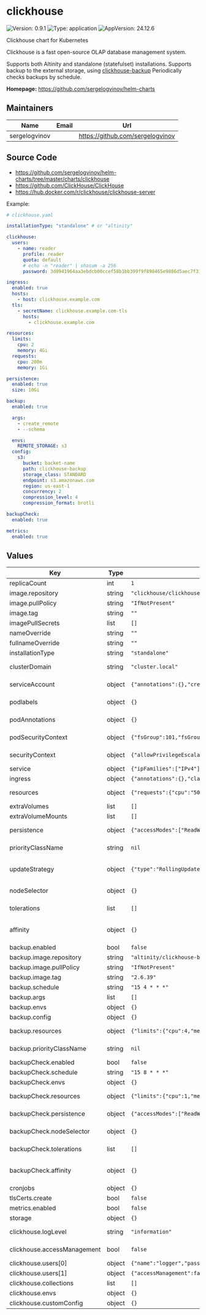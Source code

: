 # clickhouse

![Version: 0.9.1](https://img.shields.io/badge/Version-0.9.1-informational?style=flat-square) ![Type: application](https://img.shields.io/badge/Type-application-informational?style=flat-square) ![AppVersion: 24.12.6](https://img.shields.io/badge/AppVersion-24.12.6-informational?style=flat-square)

Clickhouse chart for Kubernetes

Clickhouse is a fast open-source OLAP database management system.

Supports both Altinity and standalone (statefulset) installations.
Supports backup to the external storage, using [clickhouse-backup](https://github.com/Altinity/clickhouse-backup)
Periodically checks backups by schedule.

**Homepage:** <https://github.com/sergelogvinov/helm-charts>

## Maintainers

| Name | Email | Url |
| ---- | ------ | --- |
| sergelogvinov |  | <https://github.com/sergelogvinov> |

## Source Code

* <https://github.com/sergelogvinov/helm-charts/tree/master/charts/clickhouse>
* <https://github.com/ClickHouse/ClickHouse>
* <https://hub.docker.com/r/clickhouse/clickhouse-server>

Example:

```yaml
# clickhouse.yaml

installationType: "standalone" # or "altinity"

clickhouse:
  users:
    - name: reader
      profile: reader
      quota: default
      # echo -n "reader" | shasum -a 256
      password: 3d0941964aa3ebdcb00ccef58b1bb399f9f898465e9886d5aec7f31090a0fb30

ingress:
  enabled: true
  hosts:
    - host: clickhouse.example.com
  tls:
    - secretName: clickhouse.example.com-tls
      hosts:
        - clickhouse.example.com

resources:
  limits:
    cpu: 2
    memory: 4Gi
  requests:
    cpu: 200m
    memory: 1Gi

persistence:
  enabled: true
  size: 10Gi

backup:
  enabled: true

  args:
    - create_remote
    - --schema

  envs:
    REMOTE_STORAGE: s3
  config:
    s3:
      bucket: backet-name
      path: clickhouse-backup
      storage_class: STANDARD
      endpoint: s3.amazonaws.com
      region: us-east-1
      concurrency: 2
      compression_level: 4
      compression_format: brotli

backupCheck:
  enabled: true

metrics:
  enabled: true
```

## Values

| Key | Type | Default | Description |
|-----|------|---------|-------------|
| replicaCount | int | `1` |  |
| image.repository | string | `"clickhouse/clickhouse-server"` |  |
| image.pullPolicy | string | `"IfNotPresent"` |  |
| image.tag | string | `""` |  |
| imagePullSecrets | list | `[]` |  |
| nameOverride | string | `""` |  |
| fullnameOverride | string | `""` |  |
| installationType | string | `"standalone"` | Installation type can be "altinity" or "standalone" |
| clusterDomain | string | `"cluster.local"` | Cluster domain refs: https://kubernetes.io/docs/concepts/services-networking/dns-pod-service/ |
| serviceAccount | object | `{"annotations":{},"create":true,"name":""}` | Pods Service Account. ref: https://kubernetes.io/docs/tasks/configure-pod-container/configure-service-account/ |
| podlabels | object | `{}` | Extra labels for pod. ref: https://kubernetes.io/docs/concepts/overview/working-with-objects/labels/ |
| podAnnotations | object | `{}` | Annotations for pod. ref: https://kubernetes.io/docs/concepts/overview/working-with-objects/annotations/ |
| podSecurityContext | object | `{"fsGroup":101,"fsGroupChangePolicy":"OnRootMismatch","runAsGroup":101,"runAsNonRoot":true,"runAsUser":101}` | Pod Security Context. ref: https://kubernetes.io/docs/tasks/configure-pod-container/security-context/#set-the-security-context-for-a-pod |
| securityContext | object | `{"allowPrivilegeEscalation":false,"capabilities":{"add":[],"drop":["ALL"]},"seccompProfile":{"type":"RuntimeDefault"}}` | Container Security Context. ref: https://kubernetes.io/docs/tasks/configure-pod-container/security-context/#set-the-security-context-for-a-pod |
| service | object | `{"ipFamilies":["IPv4"],"type":"ClusterIP"}` | Service parameters ref: https://kubernetes.io/docs/user-guide/services/ |
| ingress | object | `{"annotations":{},"className":"","enabled":false,"hosts":[{"host":"chart-example.local","paths":["/clickhouse"]}],"tls":[]}` | Clickhouse ingress parameters ref: http://kubernetes.io/docs/user-guide/ingress/ |
| resources | object | `{"requests":{"cpu":"500m","memory":"512Mi"}}` | Resource requests and limits. ref: https://kubernetes.io/docs/user-guide/compute-resources/ |
| extraVolumes | list | `[]` | Additional volume mounts. |
| extraVolumeMounts | list | `[]` | Additional volumes. |
| persistence | object | `{"accessModes":["ReadWriteOnce"],"annotations":{},"enabled":true,"size":"64Gi"}` | Persistence parameters ref: https://kubernetes.io/docs/user-guide/persistent-volumes/ |
| priorityClassName | string | `nil` | Priority Class Name ref: https://kubernetes.io/docs/concepts/configuration/pod-priority-preemption/#priorityclass |
| updateStrategy | object | `{"type":"RollingUpdate"}` | pod deployment update strategy type. ref: https://kubernetes.io/docs/concepts/workloads/controllers/deployment/#updating-a-deployment |
| nodeSelector | object | `{}` | Node labels for pod assignment. ref: https://kubernetes.io/docs/user-guide/node-selection/ |
| tolerations | list | `[]` | Tolerations for pod assignment. ref: https://kubernetes.io/docs/concepts/configuration/taint-and-toleration/ |
| affinity | object | `{}` | Affinity for pod assignment. ref: https://kubernetes.io/docs/concepts/configuration/assign-pod-node/#affinity-and-anti-affinity |
| backup.enabled | bool | `false` |  |
| backup.image.repository | string | `"altinity/clickhouse-backup"` |  |
| backup.image.pullPolicy | string | `"IfNotPresent"` |  |
| backup.image.tag | string | `"2.6.39"` |  |
| backup.schedule | string | `"15 4 * * *"` |  |
| backup.args | list | `[]` |  |
| backup.envs | object | `{}` |  |
| backup.config | object | `{}` |  |
| backup.resources | object | `{"limits":{"cpu":4,"memory":"512Mi"},"requests":{"cpu":"500m","memory":"256Mi"}}` | Resource requests and limits. ref: https://kubernetes.io/docs/user-guide/compute-resources/ |
| backup.priorityClassName | string | `nil` | Priority Class Name ref: https://kubernetes.io/docs/concepts/configuration/pod-priority-preemption/#priorityclass |
| backupCheck.enabled | bool | `false` |  |
| backupCheck.schedule | string | `"15 8 * * *"` |  |
| backupCheck.envs | object | `{}` |  |
| backupCheck.resources | object | `{"limits":{"cpu":1,"memory":"4Gi"},"requests":{"cpu":"100m","memory":"512Mi"}}` | Resource requests and limits. ref: https://kubernetes.io/docs/user-guide/compute-resources/ |
| backupCheck.persistence | object | `{"accessModes":["ReadWriteOnce"],"annotations":{},"size":"8Gi"}` | Persistence parameters ref: https://kubernetes.io/docs/user-guide/persistent-volumes/ |
| backupCheck.nodeSelector | object | `{}` | Node labels for pod assignment. ref: https://kubernetes.io/docs/user-guide/node-selection/ |
| backupCheck.tolerations | list | `[]` | Tolerations for pod assignment. ref: https://kubernetes.io/docs/concepts/configuration/taint-and-toleration/ |
| backupCheck.affinity | object | `{}` | Affinity for pod assignment. ref: https://kubernetes.io/docs/concepts/configuration/assign-pod-node/#affinity-and-anti-affinity |
| cronjobs | object | `{}` |  |
| tlsCerts.create | bool | `false` |  |
| metrics.enabled | bool | `false` |  |
| storage | object | `{}` |  |
| clickhouse.logLevel | string | `"information"` | Clickhouse log level ref: https://clickhouse.com/docs/en/operations/server-configuration-parameters/settings#logger trace, debug, information, warning, error |
| clickhouse.accessManagement | bool | `false` | Clickhouse SQL-driven Access Control refs: https://clickhouse.com/docs/en/operations/access-rights |
| clickhouse.users[0] | object | `{"name":"logger","password":"2686af9f25e1a64f5e9f7290c7e457aa06b616fb31d2b4331ff6fa0857661cd5","profile":"default","quota":"default"}` | Clickhouse read write user |
| clickhouse.users[1] | object | `{"accessManagement":false,"name":"reader","password":"3d0941964aa3ebdcb00ccef58b1bb399f9f898465e9886d5aec7f31090a0fb30","profile":"reader","quota":"default"}` | Clickhouse read only user |
| clickhouse.collections | list | `[]` | Clickhouse named collections |
| clickhouse.envs | object | `{}` |  |
| clickhouse.customConfig | object | `{}` |  |
